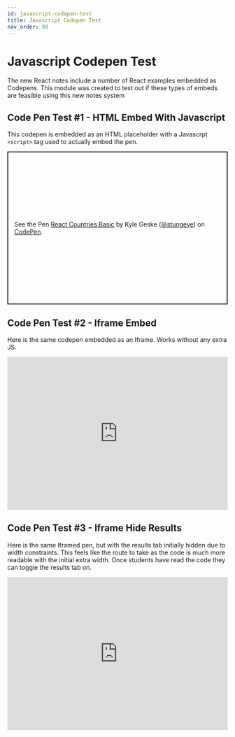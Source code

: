 ```yaml
---
id: javascript-codepen-test
title: Javascript Codepen Test
nav_order: 99
---
```


# Javascript Codepen Test

The new React notes include a number of React examples embedded as Codepens. This module was created to test out if these types of embeds are feasible using this new notes system

## Code Pen Test #1 - HTML Embed With Javascript

This codepen is embedded as an HTML placeholder with a Javascrpt `<script>` tag used to actually embed the pen.

<p class="codepen" data-height="350" data-theme-id="light" data-default-tab="js,result" data-user="stungeye" data-slug-hash="dyGprML" style="height: 350px; box-sizing: border-box; display: flex; align-items: center; justify-content: center; border: 2px solid; margin: 1em 0; padding: 1em;" data-pen-title="React Countries Basic">
  <span>See the Pen <a href="https://codepen.io/stungeye/pen/dyGprML">
  React Countries Basic</a> by Kyle Geske (<a href="https://codepen.io/stungeye">@stungeye</a>)
  on <a href="https://codepen.io">CodePen</a>.</span>
</p>
<script async src="https://static.codepen.io/assets/embed/ei.js"></script>

## Code Pen Test #2 - Iframe Embed

Here is the same codepen embedded as an Iframe. Works without any extra JS.

<iframe height="350" style="width: 100%;" scrolling="no" title="React Countries Basic" src="https://codepen.io/stungeye/embed/dyGprML?height=265&theme-id=light&default-tab=js,result" frameborder="no" loading="lazy" allowtransparency="true" allowfullscreen="true">
  See the Pen <a href='https://codepen.io/stungeye/pen/dyGprML'>React Countries Basic</a> by Kyle Geske
  (<a href='https://codepen.io/stungeye'>@stungeye</a>) on <a href='https://codepen.io'>CodePen</a>.
</iframe>

## Code Pen Test #3 - Iframe Hide Results

Here is the same Iframed pen, but with the results tab initially hidden due to width constraints. This feels like the route to take as the code is much more readable with the initial extra width. Once students have read the code they can toggle the results tab on.

<iframe height="350" style="width: 100%;" scrolling="no" title="React Countries Basic" src="https://codepen.io/stungeye/embed/dyGprML?height=&theme-id=light&default-tab=js" frameborder="no" loading="lazy" allowtransparency="true" allowfullscreen="true">
  See the Pen <a href='https://codepen.io/stungeye/pen/dyGprML'>React Countries Basic</a> by Kyle Geske
  (<a href='https://codepen.io/stungeye'>@stungeye</a>) on <a href='https://codepen.io'>CodePen</a>.
</iframe>
